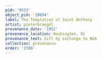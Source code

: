 ```yaml
---
pid: '9533'
object_pid: '10034'
label: The Temptation of Saint Anthony
artist: pieterbruegel
provenance_date: '1952'
provenance_location: Washington, DC
provenance_text: Gift by exchange to NGA
collection: provenance
order: '2700'
---
```

